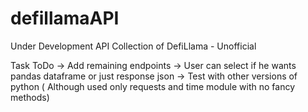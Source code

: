 # defillamaAPI
Under Development
API Collection of DefiLlama - Unofficial

Task ToDo
-> Add remaining endpoints
-> User can select if he wants pandas dataframe or just response json
-> Test with other versions of python ( Although used only requests and time module with no fancy methods)